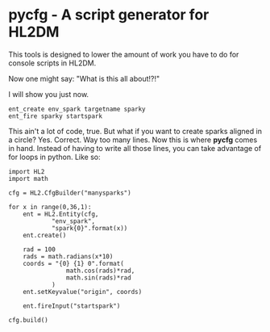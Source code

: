 pycfg - A script generator for HL2DM
=====

This tools is designed to lower the amount of work you have to do for console scripts in HL2DM.

Now one might say: "What is this all about!?!"

I will show you just now.

```
ent_create env_spark targetname sparky
ent_fire sparky startspark
```

This ain't a lot of code, true. But what if you want to create sparks aligned in a circle? Yes. Correct. Way too many lines. Now this is where <b>pycfg</b> comes in hand. Instead of having to write all those lines, you can take advantage of for loops in python. Like so:

```
import HL2
import math

cfg = HL2.CfgBuilder("manysparks")

for x in range(0,36,1):
    ent = HL2.Entity(cfg,
            "env_spark",
            "spark{0}".format(x))
    ent.create()

    rad = 100
    rads = math.radians(x*10)
    coords = "{0} {1} 0".format(
                math.cos(rads)*rad,
                math.sin(rads)*rad
            )
    ent.setKeyvalue("origin", coords)

    ent.fireInput("startspark")

cfg.build()
```
